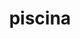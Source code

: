 ---
title: piscina
meaning: fishpond
pos: noun
stem: piscin
genend: ae
abbgender: f.
abbgender2: fem.
gender: feminine
declension: first
six: y
---